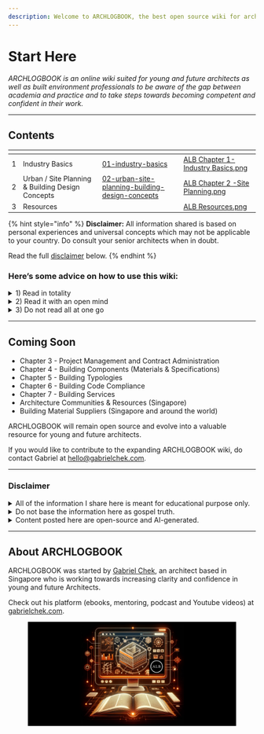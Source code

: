 ```yaml
---
description: Welcome to ARCHLOGBOOK, the best open source wiki for archi practice!
---
```


# Start Here

_ARCHLOGBOOK is an online wiki suited for young and future architects as well as built environment professionals to be aware of the gap between academia and practice and to take steps towards becoming competent and confident in their work._

***

## Contents

<table data-view="cards" data-full-width="false"><thead><tr><th data-type="number"></th><th></th><th data-hidden data-card-target data-type="content-ref"></th><th data-hidden data-card-cover data-type="files"></th></tr></thead><tbody><tr><td>1</td><td>Industry Basics</td><td><a href="01-industry-basics/">01-industry-basics</a></td><td><a href=".gitbook/assets/ALB Chapter 1-Industry Basics.png">ALB Chapter 1-Industry Basics.png</a></td></tr><tr><td>2</td><td>Urban / Site Planning &#x26; Building Design Concepts</td><td><a href="02-urban-site-planning-building-design-concepts/">02-urban-site-planning-building-design-concepts</a></td><td><a href=".gitbook/assets/ALB Chapter 2 -Site Planning.png">ALB Chapter 2 -Site Planning.png</a></td></tr><tr><td>3</td><td>Resources</td><td></td><td><a href=".gitbook/assets/ALB Resources.png">ALB Resources.png</a></td></tr></tbody></table>

{% hint style="info" %}
**Disclaimer:** All information shared is based on personal experiences and universal concepts which may not be applicable to your country. Do consult your senior architects when in doubt.

Read the full [disclaimer](./#disclaimer) below.
{% endhint %}

### Here’s some advice on how to use this wiki:

<details>

<summary>1) Read in totality</summary>

My advice is to read all of the pages to get a better understanding and to establish what you need to work on. Do not miss any pages as there could be valuable information that you might need to have a easier transition.

**If you are a fresh architectural graduate**, you should read in order.

**If you are experienced**, you can zoom in on a certain topic in any order.

</details>

<details>

<summary>2) Read it with an open mind</summary>

This wiki represents my learnings and thoughts that may not apply to your situation. So read this with an open mind.

Try to adapt the methods towards your skillset and context.

Some firms operate on a different business model and/or structure so feel free to take the lessons that are useful and ignore those that don’t apply.

</details>

<details>

<summary>3) Do not read all at one go</summary>

This may contradict the earlier point on reading this book in totality. However, it is unwise to read this book all at one go - simply because more often than not, you will not need be able to retain all of the concepts.

Instead, read this book over a few weeks and before starting work in an architectural practice to accelerate your transition into your role as an architectural designer.

</details>

***

## Coming Soon

* Chapter 3 - Project Management and Contract Administration
* Chapter 4 - Building Components (Materials & Specifications)
* Chapter 5 - Building Typologies
* Chapter 6 - Building Code Compliance
* Chapter 7 - Building Services
* Architecture Communities & Resources (Singapore)
* Building Material Suppliers (Singapore and around the world)

ARCHLOGBOOK will remain open source and evolve into a valuable resource for young and future architects.

If you would like to contribute to the expanding ARCHLOGBOOK wiki, do contact Gabriel at hello@gabrielchek.com.

***

### Disclaimer

<details>

<summary>All of the information I share here is meant for educational purpose only.</summary>

This is based on my own experience working in Singapore and on projects that I was involved in.

</details>

<details>

<summary>Do not base the information here as gospel truth.</summary>

Do consult your senior on statutory requirements in your country and also best practices.&#x20;

</details>

<details>

<summary>Content posted here are open-source and AI-generated.</summary>

Some of the content was written with ChatGPT. I have read through and made sure of accuracy as far as possible. That being said, there may be some factual errors. If there are, do contact me at the link below.

All content in the wiki shall not be copyrighted as it is open source. All credits have been given. If I have missed out a credit to you, please do not hesitate to contact me.

</details>

***

## About ARCHLOGBOOK

ARCHLOGBOOK was started by [Gabriel Chek](https://gabrielchek.com), an architect based in Singapore who is working towards increasing clarity and confidence in young and future Architects.&#x20;

Check out his platform (ebooks, mentoring, podcast and Youtube videos) at [gabrielchek.com](https://gabrielchek.com).

<figure><img src=".gitbook/assets/ALB gitbook.png" alt=""><figcaption></figcaption></figure>
